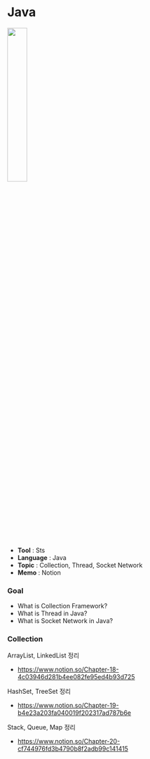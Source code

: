# Java

<img src="https://user-images.githubusercontent.com/53969142/94687170-d630c500-0366-11eb-86e2-d702d308106a.png" width="30%">

- **Tool** : Sts
- **Language** : Java
- **Topic** : Collection, Thread, Socket Network
- **Memo** : Notion

### Goal
- What is Collection Framework?
- What is Thread in Java?
- What is Socket Network in Java?

### Collection 
ArrayList, LinkedList 정리
- https://www.notion.so/Chapter-18-4c03946d281b4ee082fe95ed4b93d725

HashSet<E>, TreeSet<E> 정리
- https://www.notion.so/Chapter-19-b4e23a203fa040019f202317ad787b6e
  
Stack, Queue, Map 정리
- https://www.notion.so/Chapter-20-cf744976fd3b4790b8f2adb99c141415
